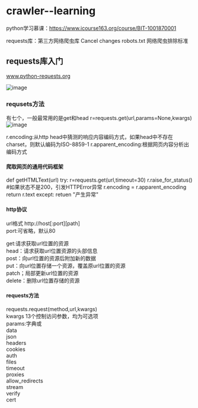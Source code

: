 # crawler--learning

python学习慕课：https://www.icourse163.org/course/BIT-1001870001

requests库：第三方网络爬虫库
Cancel changes
robots.txt 网络爬虫排除标准

## requests库入门
www.python-requests.org

![image](https://user-images.githubusercontent.com/45223160/141294890-b06e41fd-06d0-4658-b25b-d80df8d48727.png)

### requsets方法
有七个，一般最常用的是get和head
r=requests.get(url,params=None,kwargs)
![image](https://user-images.githubusercontent.com/45223160/141295527-38655123-44d6-475f-aaab-4c18f62a651b.png)

r.encoding:从http head中猜测的响应内容编码方式，如果head中不存在charset，则默认编码为ISO-8859-1
r.apparent_encoding:根据网页内容分析出编码方式

#### 爬取网页的通用代码框架

def getHTMLText(url)
  try:
     r=requests.get(url,timeout=30)
     r.raise_for_status() #如果状态不是200，引发HTTPError异常
     r.encoding = r.apparent_encoding
     return r.text
  except:
     retuen "产生异常"

#### http协议
url格式 http://host[:port][path]   
port:可省略，默认80   

get:请求获取url位置的资源   
head：请求获取url位置资源的头部信息   
post：向url位置的资源后附加新的数据   
put：向url位置存储一个资源，覆盖原url位置的资源   
patch；局部更新url位置的资源   
delete：删除url位置存储的资源   

#### requests方法
requests.request(method,url,kwargs)   
kwargs 13个控制访问参数，均为可选项   
params:字典或   
data   
json   
headers   
cookies   
auth   
files   
timeout   
proxies   
allow_redirects   
stream   
verify   
cert   
